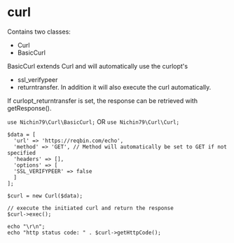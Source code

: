 # curl

Contains two classes:

- Curl
- BasicCurl

BasicCurl extends Curl and will automatically use the curlopt's

- ssl_verifypeer
- returntransfer.
  In addition it will also execute the curl automatically.

If curlopt_returntransfer is set, the response can be retrieved with getResponse().

`use Nichin79\Curl\BasicCurl;`
OR
`use Nichin79\Curl\Curl;`

```
$data = [
  'url' => 'https://reqbin.com/echo',
  'method' => 'GET', // Method will automatically be set to GET if not specified
  'headers' => [],
  'options' => [
  'SSL_VERIFYPEER' => false
  ]
];

$curl = new Curl($data);

// execute the initiated curl and return the response
$curl->exec();

echo "\r\n";
echo "http status code: " . $curl->getHttpCode();
```
